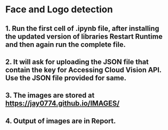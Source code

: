 # Face and Logo detection
## 1. Run the first cell of .ipynb file, after installing the updated version of libraries Restart Runtime and then again run the complete file.
## 2. It will ask for uploading the JSON file that contain the key for Accessing Cloud Vision API. Use the JSON file provided for same.
## 3. The images are stored at https://jay0774.github.io/IMAGES/
## 4. Output of images are in Report.
